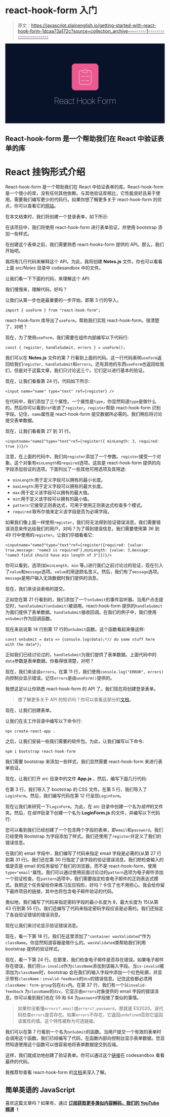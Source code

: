# react-hook-form 入门

> 原文：<https://javascript.plainenglish.io/getting-started-with-react-hook-form-1dcaa73a172c?source=collection_archive---------1----------------------->

![](img/4a3b10f47e95635ff20ce4da3e23665e.png)

## React-hook-form 是一个帮助我们在 React 中验证表单的库

# React 挂钩形式介绍

React-hook-form 是一个帮助我们在 React 中验证表单的库。React-hook-form 是一个很小的库，没有任何其他依赖。与其他验证库相比，它性能良好且易于使用，需要我们编写更少的代码行。如果你想了解更多关于 react-hook-form 的优点，你可以查看它的[网站](https://react-hook-form.com/)。

在本文结束时，我们将创建一个登录表单，如下所示:

在该项目中，我们将使用 react-hook-form 进行表单验证，并使用 bootstrap 添加一些样式。

在创建这个表单之前，我们需要熟悉 react-hooks-form 提供的 API。那么，我们开始吧。

我将用几行代码来解释这个 API。为此，我将创建 **Notes.js** 文件。你也可以看看上面 *src/Notes* 目录中 codesandbox 中的文件。

让我们看一下下面的代码，来理解这个 API:

我们慢慢来，理解代码，好吗？

让我们从第一步也是最重要的一步开始，即第 3 行的导入。

```
import { useForm } from "react-hook-form";
```

react-hook-form 库导出了`useForm`，帮助我们实现 react-hook-form。很清楚了，对吧？

现在，为了使用`useForm`，我们需要在组件内部编写以下代码行:

```
const { register, handleSubmit, errors } = useForm();
```

我们可以在 **Notes.js** 文件的第 7 行看到上面的代码。这一行代码表明`useForm`返回给我们`register`、`handleSubmit`和`errors`。还有其他的东西`useForm`也返回给我们，但是对于这篇文章，我们只讨论这三个。它们足以进行基本的验证。

现在，让我们看看第 24 行。代码如下所示:

```
<input name="name" type="text" ref={register} />
```

在代码中，我们添加了三个属性。一个属性是`type`，你显然知道`type`是做什么的。然后你可以看到`ref`收进了`register`。`register`帮助 react-hook-form 识别字段。记住，`name`属性是 react-hook-form 提交数据所必需的。我们稍后将讨论提交表单数据。

现在，让我们看看第 27 到 31 行。

```
<inputname="name2"type="text"ref={register({ minLength: 3, required: true })}/>
```

注意，在上面的代码中，我们向`register`添加了一个参数。`register`接受一个对象。这个对象有`minLength`和`required`选项。这些是 react-hook-form 提供的向字段添加验证的选项。下面列出了一些其他可用选项及其用途:

*   `minLength`:用于定义字段可以拥有的最小长度。
*   `maxLength`:用于定义字段可以拥有的最大长度。
*   `max`:用于定义该字段可以拥有的最大值。
*   `min`:用于定义该字段可以拥有的最小值。
*   `pattern`:它接受正则表达式，可用于使用正则表达式检查多个模式。
*   `required`:取布尔值来定义该字段是否为必填字段。

如果我们像上面一样使用`register`，我们将无法得到验证错误消息。我们需要错误消息来传达给我们的用户，对吗？为了得到错误信息，我们需要使用第 36 到 49 行中使用的`register`。让我们仔细看看它:

```
<inputname="name3"type="text"ref={register({required: {value: true,message: "name3 is required"},minLength: {value: 3,message: "name3 field should have min length of 3"}})}/>
```

你可以看到，选项(如`minLength`、`min` 等。)进行我们之前讨论过的验证，现在引入了`value`和`message`选项。`value`的用途顾名思义。然后，我们有了`message`选项。`message`是用户输入无效数据时我们提供的消息。

现在，我们来谈谈表格的提交。

正如您在第 21 行看到的，我们添加了一个`onSubmit`的事件监听器。当用户点击提交时，`handleSubmit(onSubmit)`被调用。react-hook-form 提供的`handleSubmit`为我们提供了表单数据。`handleSubmit`接收回调。在我们的例子中，我们使用`onSubmit`作为回调函数。

现在来说说第 14 行到第 17 行的`onSubmit`函数。这个函数看起来像这样:

```
const onSubmit = data => {console.log(data);*// do some stuff here with the data*};
```

正如我们已经讨论过的，`handleSubmit`为我们提供了表单数据。上面代码中的`data`参数是表单数据。你看得很清楚，对吧？

现在，我们来谈谈`errors`。在第 11 行，我们使用`console.log("ERROR", errors)`向控制台显示错误。记住`errors`是由`useForm()`提供的。

我想这足以让你熟悉 react-hook-form 的 API 了。我们现在将创建登录表单。

> 想了解更多关于 API 的知识吗？你可以查看这部分的[文档](https://react-hook-form.com/api)。

现在，让我们创建表单。

让我们在主工作目录中编写以下命令行:

```
npx create-react-app . 
```

之后，让我们安装一些我们需要的软件包。为此，让我们编写以下命令:

```
npm i bootstrap react-hook-form
```

我们需要 bootstrap 来添加一些样式，我们显然需要 react-hook-form 来进行表单验证。

现在，让我们打开 *src* 目录中的文件 **App.js** 。然后，编写下面几行代码:

在第 3 行，我们导入了 bootstrap 的 CSS 文件。在第 5 行，我们导入了`LoginForm`。然后，我们编写代码在第 12 行呈现`LoginForm`。

现在让我们来研究一下`LoginForm`。为此，在 *src* 目录中创建一个名为*组件*的文件夹。然后，在*组件*目录下创建一个名为 **LoginForm.js** 的文件，并编写以下代码行:

您可以看到我们已经创建了一个包含两个字段的表单，即`email`和`password`。我们已经使用 Bootstrap 为字段添加了样式。我们还使用了`register`并定义了我们的错误信息。

在我们的 email 字段中，我们编写了代码来指定 email 字段是必需的(从第 27 行到第 31 行)。我们还在第 30 行指定了该字段的验证错误消息。我们把检查输入的值是否是 email 的任务留给了我们的浏览器，而不是 react-hook-form，使用`type="email"`属性。我们可以通过使用前面讨论过的`pattern`选项为电子邮件添加一个验证检查。在`pattern`选项中，我们需要指定检查电子邮件的正则表达式模式。我把这个任务留给你来练习反应钩形，好吗？卡住了也不用担心。我会给你留下最终项目的链接，其中也将包含电子邮件验证的代码。

类似地，我们编写了代码来指定密码字段的最小长度为 8，最大长度为 15(从第 43 行到第 55 行)。我们还编写了代码来指定密码字段应该是必需的。我们还指定了各自验证错误的错误消息。

现在让我们来讨论显示验证错误消息。

现在，看一下第 18 行。我们在这里添加了`"container wasValidated”`作为`className`。你显然知道容器是做什么的。`wasValidated`类帮助我们利用 bootstrap 提供的验证样式。

现在，看一下第 24 行。在那里，我们检查电子邮件是否存在错误。如果电子邮件存在错误，我们将`is-invalid`作为`className`添加到该输入字段。当`is-invalid`被添加为`className`时，bootstrap 会在我们的输入字段中添加一个红色轮廓，并显示带有`className` : `invalid-feedback`的`div`的错误信息。记住这些都必须用`className` : `form-group`包在`div`内。在第 37 行，我们有一个以`invalid-feedback` 为`className`的`div`，它显示由`errors`对象提供的 email 字段的错误消息。你可以看到我们也在 59 和 64 为`password`字段做了类似的事情。

> 如果你没看懂`errors?.email`或`errors?.password`，那就是 ES2020。该代码检查`errors`是否存在。如果`errors`不存在，它返回`undefined`否则它返回该属性的值。这个特性被称为可选链接。

我们可以在第 7 行看到一个名为`onSubmit`的函数。当用户提交一个有效的表单时会调用这个函数。我们已经编写了代码，在函数内部向控制台显示表单数据。您显然知道使用这个函数可以很容易地将表单数据提交到后端。

这样，我们就成功地创建了验证表单。你可以通过这个[链接](https://codesandbox.io/s/react-hook-form-hp73o)在 codesandbox 看看最终的代码。

我推荐你查看 react-hook-form 的[文档](https://react-hook-form.com/get-started/)来深入了解。

## 简单英语的 JavaScript

喜欢这篇文章吗？如果有，通过 [**订阅获取更多类似内容解码，我们的 YouTube 频道**](https://www.youtube.com/channel/UCtipWUghju290NWcn8jhyAw) **！**